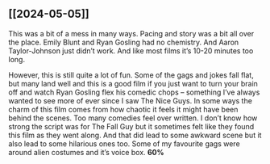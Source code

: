 ## [[2024-05-05]]

This was a bit of a mess in many ways. Pacing and story was a bit all over the place. Emily Blunt and Ryan Gosling had no chemistry. And Aaron Taylor-Johnson just didn’t work. And like most films it’s 10-20 minutes too long.

However, this is still quite a lot of fun. Some of the gags and jokes fall flat, but many land well and this is a good film if you just want to turn your brain off and watch Ryan Gosling flex his comedic chops – something I’ve always wanted to see more of ever since I saw The Nice Guys. In some ways the charm of this film comes from how chaotic it feels it might have been behind the scenes. Too many comedies feel over written. I don’t know how strong the script was for The Fall Guy but it sometimes felt like they found this film as they went along. And that did lead to some awkward scene but it also lead to some hilarious ones too. Some of my favourite gags were around alien costumes and it’s voice box. **60%**